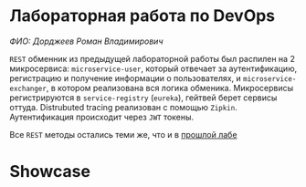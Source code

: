 # Лабораторная работа по DevOps
*ФИО: Дорджеев Роман Владимирович*

`REST` обменник из предыдущей лабораторной работы был распилен на 2 микросервиса:
`microservice-user`, который отвечает за аутентификацию, регистрацию и получение информации
о пользователях, и `microservice-exchanger`, в котором реализована вся логика обменика.
Микросервисы регистрируются в `service-registry` (`eureka`), гейтвей берет сервисы оттуда.
Distrubuted tracing реализован с помощью `Zipkin`. Аутентификация происходит через
`JWT` токены.

Все `REST` методы остались теми же, что и в [прошлой лабе](https://github.com/te9c/KFD-homework/tree/main/Lab4)

# Showcase
